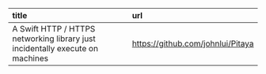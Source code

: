 | title   | url  |
|:--|:--|
A Swift HTTP / HTTPS networking library just incidentally execute on machines|https://github.com/johnlui/Pitaya
